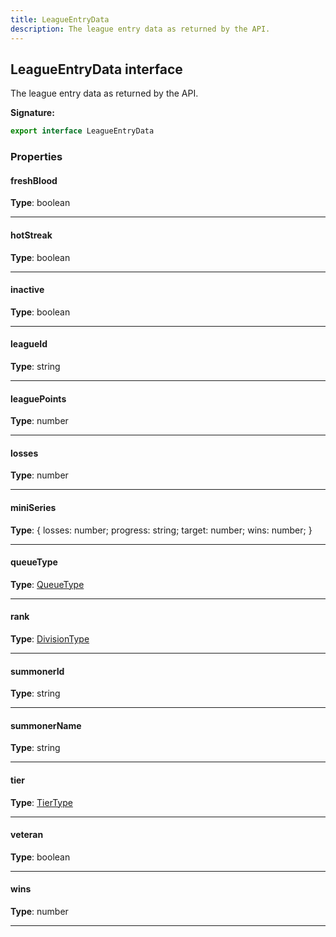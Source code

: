 ```yaml
---
title: LeagueEntryData
description: The league entry data as returned by the API.
---
```


## LeagueEntryData interface

The league entry data as returned by the API.

**Signature:**

```ts
export interface LeagueEntryData 
```

### Properties

#### freshBlood



**Type**: boolean

---

#### hotStreak



**Type**: boolean

---

#### inactive



**Type**: boolean

---

#### leagueId



**Type**: string

---

#### leaguePoints



**Type**: number

---

#### losses



**Type**: number

---

#### miniSeries



**Type**: {         losses: number;         progress: string;         target: number;         wins: number;     }

---

#### queueType



**Type**: [QueueType](/shieldbow/api/QueueType.md)

---

#### rank



**Type**: [DivisionType](/shieldbow/api/DivisionType.md)

---

#### summonerId



**Type**: string

---

#### summonerName



**Type**: string

---

#### tier



**Type**: [TierType](/shieldbow/api/TierType.md)

---

#### veteran



**Type**: boolean

---

#### wins



**Type**: number

---

